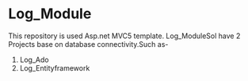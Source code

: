 # Log_Module
This repository is used Asp.net MVC5 template.
Log_ModuleSol have 2 Projects base on database connectivity.Such as- 
1. Log_Ado
2. Log_Entityframework

